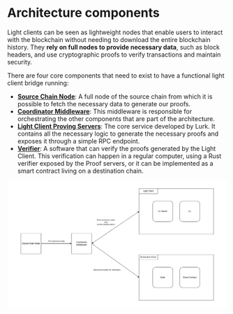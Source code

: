 # Architecture components

Light clients can be seen as lightweight nodes that enable users to interact with the blockchain without needing to
download the entire blockchain history. They **rely on full nodes to provide necessary data**, such as block headers,
and use cryptographic proofs to verify transactions and maintain security.

There are four core components that need to exist to have a functional light client bridge running:

- [**Source Chain Node**](./eth_nodes.md): A full node of the source chain from which it is possible to fetch the
  necessary data to generate our proofs.
- [**Coordinator Middleware**](./client.md): This middleware is responsible for orchestrating the other components that are part of the
  architecture.
- [**Light Client Proving Servers**](./proof_server.md): The core service developed by Lurk. It contains all the
  necessary logic to generate the necessary proofs and exposes it through a simple RPC endpoint.
- [**Verifier**](../benchmark/on_chain.md): A software that can verify the proofs generated by the Light Client. This
  verification can happen in a regular computer, using a Rust verifier exposed by the Proof servers, or it can be
  implemented as a smart contract living on a destination chain.

<img src="../images/lc-arch.png">
